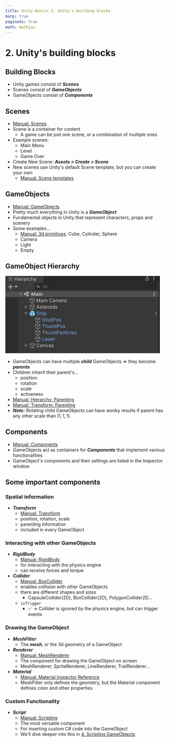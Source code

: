 ```yaml
---
title: Unity Basics 2. Unity's building blocks
marp: true
paginate: true
math: mathjax
---
```

<!-- headingDivider: 3 -->
<!-- class: invert -->

# 2. Unity's building blocks

## Building Blocks

* Unity games consist of ***Scenes***
* Scenes consist of ***GameObjects***
* GameObjects consist of ***Components*** 

## Scenes

* [Manual: Scenes](https://docs.unity3d.com/Manual/CreatingScenes.html)
* Scene is a container for content
  * A game can be just one scene, or a combination of multiple ones
* Example scenes:
  * Main Menu
  * Level
  * Game Over
* Create New Scene: ***Assets > Create > Scene***
* New scenes use Unity's default Scene template, but you can create your own
  * [Manual: Scene templates](https://docs.unity3d.com/Manual/scene-templates.html)

## GameObjects

* [Manual: GameObjects](https://docs.unity3d.com/Manual/GameObjects.html)
* Pretty much everything in Unity is a ***GameObject***
* Fundamental objects in Unity that represent characters, props and scenery
* Some examples...
  * [Manual: 3d primitives](https://docs.unity3d.com/Manual/PrimitiveObjects.html): Cube, Cylinder, Sphere
  * Camera
  * Light
  * Empty


## GameObject Hierarchy

![bg right:40% height:35%](imgs/gameobject-hierarchy.png)

* GameObjects can have multiple ***child*** GameObjects $\Rightarrow$ they become ***parents***
* Children inherit their parent's...
  * position
  * rotation
  * scale
  * activeness
* [Manual: Hierarchy: Parenting](https://docs.unity3d.com/Manual/Hierarchy.html#Parenting)
* [Manual: Transform: Parenting](https://docs.unity3d.com/Manual/class-Transform.html#Parenting)
* ***Note:*** Rotating child GameObjects can have wonky results if parent has any other scale than $(1,1,1)$.

## Components
* [Manual: Components](https://docs.unity3d.com/Manual/Components.html)
* GameObjects act as containers for ***Components*** that implement various functionalities
* GameObject's components and their settings are listed in the Inspector window

## Some important components 

### Spatial information

* ***Transform***
  * [Manual: Transform](https://docs.unity3d.com/Manual/class-Transform.html)
  * position, rotation, scale
  * parenting information
  * included in every GameObject

### Interacting with other GameObjects

* ***RigidBody***
  * [Manual: RigidBody](https://docs.unity3d.com/Manual/class-Rigidbody.html)
  * for interacting with the physics engine
  * can receive forces and torque
* ***Collider***
  * [Manual: BoxCollider](https://docs.unity3d.com/Manual/class-BoxCollider.html)
  * enables collision with other GameObjects
  * there are different shapes and sizes
    * CapsuleCollider(2D), BoxCollider(2D), PolygonCollider2D...
  * `isTrigger`
    * ✅ -> Collider is ignored by the physics engine, but can trigger events 


### Drawing the GameObject
* ***MeshFilter***
  * The ***mesh***, or the 3d geometry of a GameObject
* ***Renderer***
  * [Manual: MeshRenderer](https://docs.unity3d.com/Manual/class-MeshRenderer.html)
  * The component for drawing the GameObject on screen
  * MeshRenderer, SpriteRenderer, LineRenderer, TrailRenderer...
* ***Material***
  * [Manual: Material Inspector Reference](https://docs.unity3d.com/Manual/class-Material.html)
  * MeshFilter only defines the geometry, but the Material component defines color and other properties

### Custom Functionality

* ***Script***
  * [Manual: Scripting](https://docs.unity3d.com/Manual/ScriptingSection.html)
  * The most versatile component
  * For inserting custom C# code into the GameObject
  * We'll dive deeper into this in [4. Scripting GameObjects](4-scripting-gameobjects.md)
